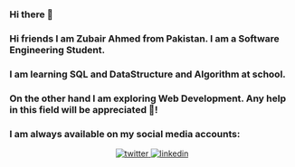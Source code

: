 ### Hi there 👋
### Hi friends I am Zubair Ahmed from Pakistan. I am a Software Engineering Student.
### I am learning SQL and DataStructure and Algorithm at school.
### On the other hand I am exploring Web Development. Any help in this field will be appreciated 🤝!
### I am always available on my social media accounts:
<div align="center">
<a href="https://twitter.com/Zubair24140407" target="_blank">
<img src=https://img.shields.io/badge/twitter-%2300acee.svg?&style=for-the-badge&logo=twitter&logoColor=white alt=twitter />
</a>
<a href="https://www.linkedin.com/in/zubair-ahmed-khushk-1092471a6" target="_blank">
<img src=https://img.shields.io/badge/linkedin-%231E77B5.svg?&style=for-the-badge&logo=linkedin&logoColor=white alt=linkedin  />
</a>  
  
</div> 

